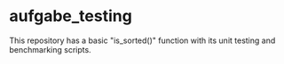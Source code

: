 # aufgabe_testing
This repository has a basic "is_sorted()" function with its unit testing and benchmarking scripts.
